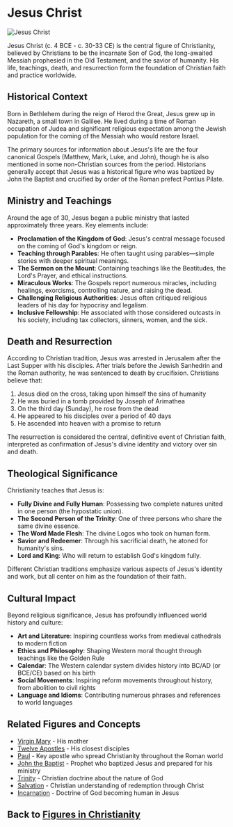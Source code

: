 # Jesus Christ

![Jesus Christ](../../images/jesus_christ.jpg)

Jesus Christ (c. 4 BCE - c. 30-33 CE) is the central figure of Christianity, believed by Christians to be the incarnate Son of God, the long-awaited Messiah prophesied in the Old Testament, and the savior of humanity. His life, teachings, death, and resurrection form the foundation of Christian faith and practice worldwide.

## Historical Context

Born in Bethlehem during the reign of Herod the Great, Jesus grew up in Nazareth, a small town in Galilee. He lived during a time of Roman occupation of Judea and significant religious expectation among the Jewish population for the coming of the Messiah who would restore Israel.

The primary sources for information about Jesus's life are the four canonical Gospels (Matthew, Mark, Luke, and John), though he is also mentioned in some non-Christian sources from the period. Historians generally accept that Jesus was a historical figure who was baptized by John the Baptist and crucified by order of the Roman prefect Pontius Pilate.

## Ministry and Teachings

Around the age of 30, Jesus began a public ministry that lasted approximately three years. Key elements include:

- **Proclamation of the Kingdom of God**: Jesus's central message focused on the coming of God's kingdom or reign.
- **Teaching through Parables**: He often taught using parables—simple stories with deeper spiritual meanings.
- **The Sermon on the Mount**: Containing teachings like the Beatitudes, the Lord's Prayer, and ethical instructions.
- **Miraculous Works**: The Gospels report numerous miracles, including healings, exorcisms, controlling nature, and raising the dead.
- **Challenging Religious Authorities**: Jesus often critiqued religious leaders of his day for hypocrisy and legalism.
- **Inclusive Fellowship**: He associated with those considered outcasts in his society, including tax collectors, sinners, women, and the sick.

## Death and Resurrection

According to Christian tradition, Jesus was arrested in Jerusalem after the Last Supper with his disciples. After trials before the Jewish Sanhedrin and the Roman authority, he was sentenced to death by crucifixion. Christians believe that:

1. Jesus died on the cross, taking upon himself the sins of humanity
2. He was buried in a tomb provided by Joseph of Arimathea
3. On the third day (Sunday), he rose from the dead
4. He appeared to his disciples over a period of 40 days
5. He ascended into heaven with a promise to return

The resurrection is considered the central, definitive event of Christian faith, interpreted as confirmation of Jesus's divine identity and victory over sin and death.

## Theological Significance

Christianity teaches that Jesus is:

- **Fully Divine and Fully Human**: Possessing two complete natures united in one person (the hypostatic union).
- **The Second Person of the Trinity**: One of three persons who share the same divine essence.
- **The Word Made Flesh**: The divine Logos who took on human form.
- **Savior and Redeemer**: Through his sacrificial death, he atoned for humanity's sins.
- **Lord and King**: Who will return to establish God's kingdom fully.

Different Christian traditions emphasize various aspects of Jesus's identity and work, but all center on him as the foundation of their faith.

## Cultural Impact

Beyond religious significance, Jesus has profoundly influenced world history and culture:

- **Art and Literature**: Inspiring countless works from medieval cathedrals to modern fiction
- **Ethics and Philosophy**: Shaping Western moral thought through teachings like the Golden Rule
- **Calendar**: The Western calendar system divides history into BC/AD (or BCE/CE) based on his birth
- **Social Movements**: Inspiring reform movements throughout history, from abolition to civil rights
- **Language and Idioms**: Contributing numerous phrases and references to world languages

## Related Figures and Concepts

- [Virgin Mary](./virgin_mary.md) - His mother
- [Twelve Apostles](./twelve_apostles.md) - His closest disciples
- [Paul](./paul.md) - Key apostle who spread Christianity throughout the Roman world
- [John the Baptist](./john_the_baptist.md) - Prophet who baptized Jesus and prepared for his ministry
- [Trinity](../beliefs/trinity.md) - Christian doctrine about the nature of God
- [Salvation](../beliefs/salvation.md) - Christian understanding of redemption through Christ
- [Incarnation](../beliefs/incarnation.md) - Doctrine of God becoming human in Jesus

## Back to [Figures in Christianity](./README.md)
